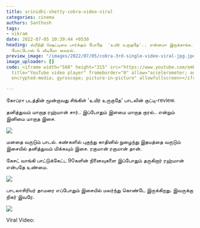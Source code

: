 ```yaml
---
title: srinidhi-shetty-cobra-video-viral
categories: cinema
authors: Santhosh
tags:
- vikram
date: 2022-07-05 10:39:44 +0530
heading: ஸ்ரீநிதி ஷெட்டியை பார்க்கும் போதே  'உயிர் உருகுதே'.. என்னமா இருக்காங்க..
  போட்டோஸ் & வீடியோ வைரல்.
preview_image: "/images/2022/07/05/cobra-3rd-single-video-viral-jpg.jpeg"
image_uploader: []
code: <iframe width="560" height="315" src="https://www.youtube.com/embed/8kBflal_cdM"
  title="YouTube video player" frameborder="0" allow="accelerometer; autoplay; clipboard-write;
  encrypted-media; gyroscope; picture-in-picture" allowfullscreen></iframe>

---
```

கோப்ரா படத்தின் மூன்றாவது சிங்கிள் 'உயிர் உருகுதே' பாடலின் குட்டி-review.

தனித்துவம் மாறாத ரஹ்மான் சார்.. இப்போதும் இளமை மாறாத குரல்.. என்றும் இனிமை மாறாத இசை.

![](/images/2022/07/05/cobra-2nd-single-3-jpg.jpeg)

மனதை வருடும் பாடல். கண்களில் புகுந்து காதினில் நுழைந்து இதயத்தை வருடும் இசையில் தனித்துவம் மிக்கவும் இசை. ரகுமான் ரகுமான் தான்.

கேசட் வாங்கி பாட்டுக்கேட்ட 90களின் நினைவுகளை இப்போதும் தருகிறார் ரஹ்மான் என்பதே உண்மை.

![](/images/2022/07/05/cobra-2nd-single-2-jpg.jpeg)

பாடலாசிரியர்  தாமரை எப்போதும் இசையில் மலர்ந்து கொண்டே இருக்கிறது. இவருக்கு நிகர் இவரே.

![](/images/2022/07/05/cobra-2nd-single-1-jpg.jpeg)

Viral Video:
